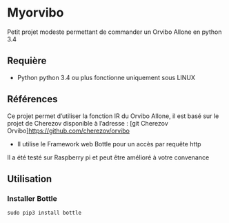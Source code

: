 # Myorvibo
Petit projet modeste permettant de commander un Orvibo Allone en python 3.4

## Requière
* Python python 3.4 ou plus fonctionne uniquement sous LINUX 

## Références
Ce projet permet d’utiliser la fonction IR du Orvibo Allone, il est basé sur le projet de Cherezov disponible à l’adresse : [git  Cherezov Orvibo]https://github.com/cherezov/orvibo 

* Il utilise le Framework web Bottle pour un accès par requête http

Il a été testé sur Raspberry pi et peut être amélioré à votre convenance 

## Utilisation

### Installer Bottle
``` shell
sudo pip3 install bottle
```
